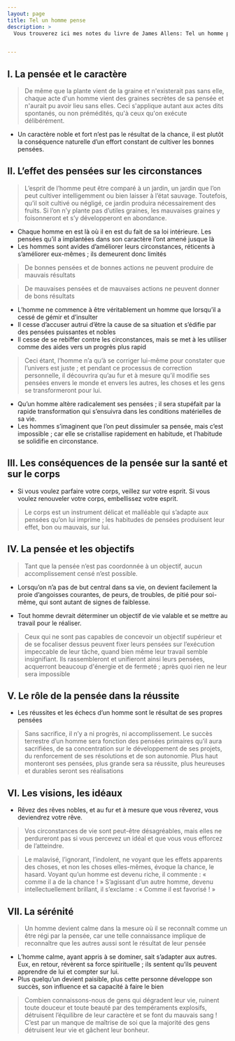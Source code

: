```yaml
---
layout: page
title: Tel un homme pense
description: >
  Vous trouverez ici mes notes du livre de James Allens: Tel un homme pense.


---
```



## I. La pensée et le caractère

> De même que la plante vient de la graine et n'existerait pas sans elle, chaque acte d'un homme
vient des graines secrètes de sa pensée et n'aurait pu avoir lieu sans elles. Ceci s'applique autant
aux actes dits spontanés, ou non prémédités, qu'à ceux qu'on exécute délibérément.

- Un caractère noble et fort n’est pas le résultat de la chance, il est plutôt la conséquence naturelle d’un effort constant de cultiver les bonnes pensées.


## II. L’effet des pensées sur les circonstances

> L’esprit de l’homme peut être comparé à un jardin, un jardin que l’on peut cultiver intelligemment
ou bien laisser à l’état sauvage. Toutefois, qu’il soit cultivé ou négligé, ce jardin produira
nécessairement des fruits. Si l’on n’y plante pas d’utiles graines, les mauvaises graines y
foisonneront et s’y développeront en abondance.

- Chaque homme en est là où il en est du fait de sa loi intérieure. Les pensées qu’il a implantées
dans son caractère l’ont amené jusque là 
- Les hommes sont avides d’améliorer leurs circonstances, réticents à s’améliorer eux-mêmes ; ils
demeurent donc limités

> De bonnes pensées et de bonnes actions ne peuvent produire de mauvais résultats

> De mauvaises pensées et de mauvaises actions ne peuvent donner de bons résultats

- L’homme ne commence à être véritablement un homme que lorsqu’il a cessé de gémir et
d’insulter
-  Il cesse d’accuser autrui d’être la cause de sa situation et s’édifie par des
pensées puissantes et nobles 
-  Il cesse de se rebiffer contre les circonstances, mais se met à les
utiliser comme des aides vers un progrès plus rapid

> Ceci étant, l’homme n’a qu’à se corriger
lui-même pour constater que l’univers est juste ; et pendant ce processus de correction
personnelle, il découvrira qu’au fur et à mesure qu’il modifie ses pensées envers le monde et
envers les autres, les choses et les gens se transformeront pour lui.

- Qu’un homme altère radicalement ses pensées ; il sera stupéfait par la rapide transformation qui s’ensuivra dans les conditions matérielles de sa vie.
- Les hommes s’imaginent que l’on peut dissimuler sa pensée, mais c’est impossible ; car elle se
cristallise rapidement en habitude, et l’habitude se solidifie en circonstance. 

## III. Les conséquences de la pensée sur la santé et sur le corps

- Si vous voulez parfaire votre corps, veillez sur votre esprit. Si vous voulez renouveler votre corps,
embellissez votre esprit. 

>  Le corps est un instrument délicat et malléable qui s’adapte aux pensées qu’on lui imprime ; les habitudes de pensées
produisent leur effet, bon ou mauvais, sur lui.

## IV. La pensée et les objectifs

> Tant que la pensée n’est pas coordonnée à un objectif, aucun accomplissement censé n’est
possible. 

- Lorsqu’on n’a pas de but central dans sa vie, on devient facilement la proie d’angoisses courantes,
de peurs, de troubles, de pitié pour soi-même, qui sont autant de signes de faiblesse.

- Tout homme devrait déterminer un objectif de vie valable et se mettre au travail pour le réaliser. 

> Ceux qui ne sont pas capables de concevoir un objectif supérieur et de se focaliser dessus
peuvent fixer leurs pensées sur l’exécution impeccable de leur tâche, quand bien même leur travail
semble insignifiant. Ils rassembleront et unifieront ainsi leurs pensées, acquerront beaucoup
d'énergie et de fermeté ; après quoi rien ne leur sera impossible

## V. Le rôle de la pensée dans la réussite

- Les réussites et les échecs d’un homme sont le résultat de ses propres pensées
> Sans sacrifice, il n’y a ni progrès, ni accomplissement. Le succès terrestre d’un homme sera
fonction des pensées primaires qu’il aura sacrifiées, de sa concentration sur le développement de
ses projets, du renforcement de ses résolutions et de son autonomie. Plus haut monteront ses
pensées, plus grande sera sa réussite, plus heureuses et durables seront ses réalisations


## VI. Les visions, les idéaux
- Rêvez des rêves nobles, et au fur et à mesure que vous rêverez, vous deviendrez votre rêve. 
> Vos circonstances de vie sont peut-être désagréables, mais elles ne perdureront pas si vous
percevez un idéal et que vous vous efforcez de l’atteindre.

> Le malavisé, l’ignorant, l’indolent, ne voyant que les effets apparents des choses, et non les
choses elles-mêmes, évoque la chance, le hasard. Voyant qu’un homme est devenu riche, il
commente : « comme il a de la chance ! » S’agissant d’un autre homme, devenu intellectuellement
brillant, il s’exclame : « Comme il est favorisé ! » 

## VII. La sérénité

> Un homme devient calme dans la mesure où il se reconnaît comme un être régi par la pensée, car
une telle connaissance implique de reconnaître que les autres aussi sont le résultat de leur pensée

- L’homme calme, ayant appris à se dominer, sait s’adapter aux autres. Eux, en retour, révèrent sa
force spirituelle ; ils sentent qu’ils peuvent apprendre de lui et compter sur lui.
- Plus quelqu’un devient paisible, plus cette personne développe son succès, son influence et sa capacité à faire le
bien

> Combien connaissons-nous de gens qui dégradent leur vie, ruinent toute douceur et toute beauté
par des tempéraments explosifs, détruisent l’équilibre de leur caractère et se font du mauvais sang
! C’est par un manque de maîtrise de soi que la majorité des gens détruisent leur vie et gâchent
leur bonheur. 
